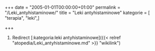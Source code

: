 +++
date = "2005-01-01T00:00:00+01:00"
permalink = "/Leki_antyhistaminowe/"
title = "Leki antyhistaminowe"
kategorie = [ "terapia", "leki",]

+++

1.  Redirect [:kategoria:leki antyhistaminowe]({{< relref "atopedia/Leki_antyhistaminowe.md" >}} "wikilink")
